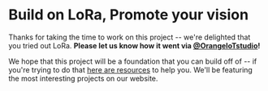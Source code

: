 # Build on LoRa, Promote your vision

Thanks for taking the time to work on this project -- we're delighted that you tried out LoRa. **Please let us know how it went via [@OrangeIoTstudio](https://twitter.com/orangeiotstudio)!**  

We hope that this project will be a foundation that you can build off of -- if you're trying to do that [here are resources](build_off_quickstart.md) to help you.  We'll be featuring the most interesting projects on our website.  
